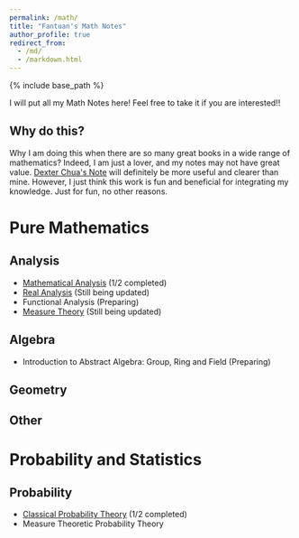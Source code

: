 ```yaml
---
permalink: /math/
title: "Fantuan's Math Notes"
author_profile: true
redirect_from: 
  - /md/
  - /markdown.html
---
```


{% include base_path %}

I will put all my Math Notes here! Feel free to take it if you are interested!!

Why do this?
------
Why I am doing this when there are so many great books in a wide range of mathematics? Indeed, I am just a lover, and my notes may not have great value. [Dexter Chua's Note](https://dec41.user.srcf.net/notes/) will definitely be more useful and clearer than mine. However, I just think this work is fun and beneficial for integrating my knowledge. Just for fun, no other reasons.

Pure Mathematics
======

Analysis
------
* [Mathematical Analysis](../assets/Notes_on_Introductory_Real_Analysis.pdf) (1/2 completed)
* [Real Analysis](../assets/Real_Analysis.pdf) (Still being updated)
* Functional Analysis (Preparing)
* [Measure Theory](../assets/Notes_on_Measure_Theory.pdf) (Still being updated)

Algebra
------
* Introduction to Abstract Algebra: Group, Ring and Field (Preparing)

Geometry
------

Other
------

Probability and Statistics
======

Probability
------
* [Classical Probability Theory](../assets/Notes_on_Classical_Probability_Theory.pdf) (1/2 completed)
* Measure Theoretic Probability Theory
